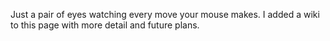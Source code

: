 Just a pair of eyes watching every move your mouse makes. I added a wiki to this page with more detail and future plans.
